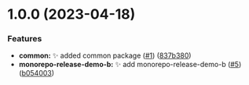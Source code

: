 # 1.0.0 (2023-04-18)


### Features

* **common:** ✨ added common package ([#1](https://github.com/jacobtipp/monorepo-release-demo/issues/1)) ([837b380](https://github.com/jacobtipp/monorepo-release-demo/commit/837b3803192781927ee01dc216bfd931019b6012))
* **monorepo-release-demo-b:** ✨ add monorepo-release-demo-b ([#5](https://github.com/jacobtipp/monorepo-release-demo/issues/5)) ([b054003](https://github.com/jacobtipp/monorepo-release-demo/commit/b054003aa5fa726399d1ef7e3a977c39fa19ceab))

